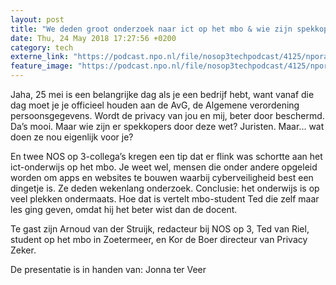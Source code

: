 ```yaml
---
layout: post
title: "We deden groot onderzoek naar ict op het mbo & wie zijn spekkoper dankzij de nieuwe privacywet?"
date: Thu, 24 May 2018 17:27:56 +0200
category: tech
externe_link: "https://podcast.npo.nl/file/nosop3techpodcast/4125/nporadio1_nosop3techpodcast_20180524_we-deden-groot-onderzoek-naar-ict-op-het-mbo-wie-zijn-spekkoper-dankzij-de-nieuwe-privacywet.mp3"
feature_image: "https://podcast.npo.nl/file/nosop3techpodcast/4125/nporadio1_nosop3techpodcast_20180524_we-deden-groot-onderzoek-naar-ict-op-het-mbo-wie-zijn-spekkoper-dankzij-de-nieuwe-privacywet.mp3"
---
```


Jaha, 25 mei is een belangrijke dag als je een bedrijf hebt, want vanaf die dag moet je je officieel houden aan de AvG, de Algemene verordening persoonsgegevens. Wordt de privacy van jou en mij, beter door beschermd. Da’s mooi. Maar wie zijn er spekkopers door deze wet? Juristen.  Maar... wat doen ze nou eigenlijk voor je?

En twee NOS op 3-collega’s kregen een tip dat er flink was schortte aan het ict-onderwijs op het mbo. Je weet wel, mensen die onder andere opgeleid worden om apps en websites te bouwen waarbij cyberveiligheid best een dingetje is.  Ze deden wekenlang onderzoek. Conclusie: het onderwijs is op veel plekken ondermaats.
Hoe dat is vertelt mbo-student Ted die zelf maar les ging geven, omdat hij het beter wist dan de docent.

Te gast zijn Arnoud van der Struijk, redacteur bij NOS op 3, Ted van Riel, student op het mbo in Zoetermeer, en Kor de Boer directeur van Privacy Zeker.

De presentatie is in handen van: Jonna ter Veer<img src="http://feeds.feedburner.com/~r/nosop3-tech-podcast/~4/9-iL7Fq6xyc" height="1" width="1" alt=""/>
